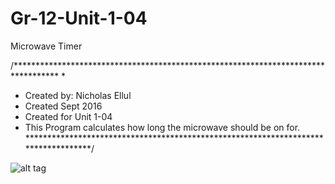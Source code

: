 # Gr-12-Unit-1-04
Microwave Timer

/**********************************************************************************
 *
 * Created by: Nicholas Ellul
 * Created Sept 2016
 * Created for Unit 1-04
 * This Program calculates how long the microwave should be on for.
 ***********************************************************************************/

![alt tag](https://github.com/Pirates19/Gr-12-Unit-1-04/blob/master/pizza%202.PNG)
